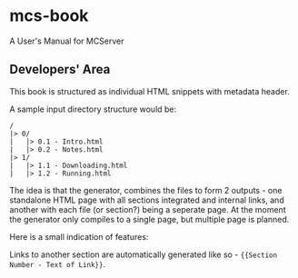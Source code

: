 mcs-book
========

A User's Manual for MCServer


Developers' Area
----------------

This book is structured as individual HTML snippets with metadata header.

A sample input directory structure would be:

    /
    |> 0/
    |   |> 0.1 - Intro.html
    |   |> 0.2 - Notes.html
    |> 1/
    |   |> 1.1 - Downloading.html
    |   |> 1.2 - Running.html

The idea is that the generator, combines the files to form 2 outputs - one standalone HTML page with all sections integrated and internal links, and another with each file (or section?) being a seperate page. At the moment the generator only compiles to a single page, but multiple page is planned.

Here is a small indication of features:

Links to another section are automatically generated like so - `{{Section Number - Text of Link}}`.
